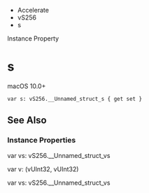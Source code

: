

- Accelerate
- vS256
-  s 

Instance Property

# s

macOS 10.0+

``` source
var s: vS256.__Unnamed_struct_s { get set }
```

## See Also

### Instance Properties

var vs: vS256.__Unnamed_struct_vs

var v: (vUInt32, vUInt32)

var vs: vS256.__Unnamed_struct_vs

